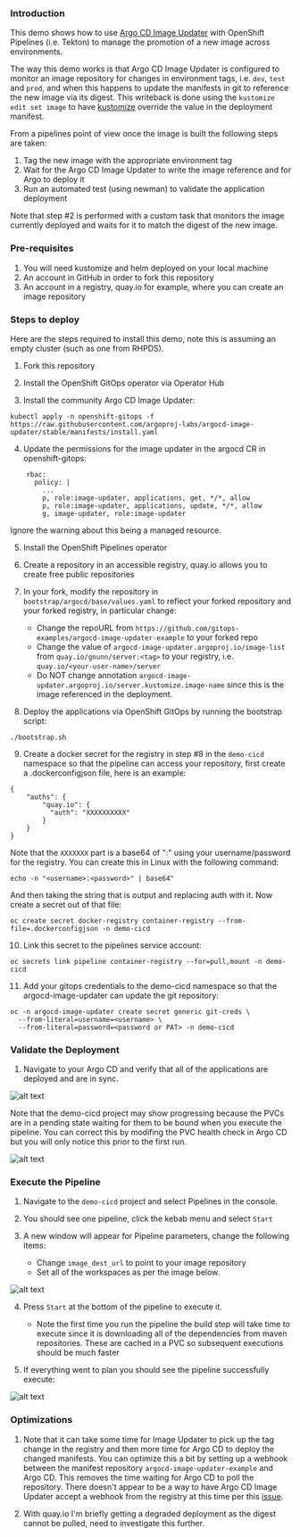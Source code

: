### Introduction

This demo shows how to use [Argo CD Image Updater](https://argocd-image-updater.readthedocs.io/en/stable) with OpenShift Pipelines (i.e. Tekton) to manage the promotion of a new image across environments.

The way this demo works is that Argo CD Image Updater is configured to monitor an image repository for changes in environment tags, i.e. `dev`, `test` and `prod`, and when this happens to update the manifests in git to reference the new image via its digest. This writeback is done using the `kustomize edit set image` to have [kustomize](https://kustomize.io) override the value in the deployment manifest.

From a pipelines point of view once the image is built the following steps are taken:
1. Tag the new image with the appropriate environment tag
2. Wait for the Argo CD Image Updater to write the image reference and for Argo to deploy it
3. Run an automated test (using newman) to validate the application deployment

Note that step #2 is performed with a custom task that monitors the image currently deployed and waits for it to match the digest of the new image.

### Pre-requisites

1. You will need kustomize and helm deployed on your local machine
2. An account in GitHub in order to fork this repository
3. An account in a registry, quay.io for example, where you can create an image repository

### Steps to deploy

Here are the steps required to install this demo, note this is assuming an empty cluster (such as one from RHPDS).

1. Fork this repository

2. Install the OpenShift GitOps operator via Operator Hub

3. Install the community Argo CD Image Updater:

```
kubectl apply -n openshift-gitops -f https://raw.githubusercontent.com/argoproj-labs/argocd-image-updater/stable/manifests/install.yaml
```

4. Update the permissions for the image updater in the argocd CR in openshift-gitops:

```
	rbac:
	  policy: |
		...
		p, role:image-updater, applications, get, */*, allow
		p, role:image-updater, applications, update, */*, allow
		g, image-updater, role:image-updater
```

Ignore the warning about this being a managed resource.

5. Install the OpenShift Pipelines operator

6. Create a repository in an accessible registry, quay.io allows you to create free public repositories

7. In your fork, modify the repository in `bootstrap/argocd/base/values.yaml` to reflect your forked repository and your forked registry, in particular change:

	* Change the repoURL from `https://github.com/gitops-examples/argocd-image-updater-example` to your forked repo
	* Change the value of `argocd-image-updater.argoproj.io/image-list` from `quay.io/gnunn/server:<tag>` to your registry, i.e. `quay.io/<your-user-name>/server`
	* Do NOT change annotation `argocd-image-updater.argoproj.io/server.kustomize.image-name` since this is the image referenced in the deployment.

8. Deploy the applications via OpenShift GitOps by running the bootstrap script:

```./bootstrap.sh```

9. Create a docker secret for the registry in step #8 in the `demo-cicd` namespace so that the pipeline can access your repository, first create a .dockerconfigjson file, here is an example:

```
{
	"auths": {
		"quay.io": {
		  "auth": "XXXXXXXXXX"
		}
	}
}
```

Note that the `XXXXXXX` part is a base64 of "<username>:<password>" using your username/password for the registry. You can create this in Linux with the following command:

```
echo -n "<username>:<password>" | base64"
```
And then taking the string that is output and replacing auth with it. Now create a secret out of that file:

```
oc create secret docker-registry container-registry --from-file=.dockerconfigjson -n demo-cicd
```

10. Link this secret to the pipelines service account:

```
oc secrets link pipeline container-registry --for=pull,mount -n demo-cicd
```

11. Add your gitops credentials to the demo-cicd namespace so that the argocd-image-updater can update the git repository:

```
oc -n argocd-image-updater create secret generic git-creds \
  --from-literal=username=<username> \
  --from-literal=password=<password or PAT> -n demo-cicd
```

### Validate the Deployment

1. Navigate to your Argo CD and verify that all of the applications are deployed and are in sync.

![alt text](https://raw.githubusercontent.com/gitops-examples/argocd-image-updater-example/main/docs/img/argo-cd-app-status.png)

Note that the demo-cicd project may show progressing because the PVCs are in a pending state waiting for them to be bound when you execute the pipeline. You can correct this by modifing the PVC health check in Argo CD but you will only notice this prior to the first run.

![alt text](https://raw.githubusercontent.com/gitops-examples/argocd-image-updater-example/main/docs/img/demo-cicd-progressing-details.png)

### Execute the Pipeline

1. Navigate to the `demo-cicd` project and select Pipelines in the console.

2. You should see one pipeline, click the kebab menu and select `Start`

3. A new window will appear for Pipeline parameters, change the following items:

	* Change `image_dest_url` to point to your image repository
	* Set all of the workspaces as per the image below.

![alt text](https://raw.githubusercontent.com/gitops-examples/argocd-image-updater-example/main/docs/img/pipeline-workspaces.png)

4. Press `Start` at the bottom of the pipeline to execute it.

	* Note the first time you run the pipeline the build step will take time to execute since it is downloading all of the dependencies from maven repositories. These are cached in a PVC so subsequent executions should be much faster

5. If everything went to plan you should see the pipeline successfully execute:

![alt text](https://raw.githubusercontent.com/gitops-examples/argocd-image-updater-example/main/docs/img/pipeline-success.png)

### Optimizations

1. Note that it can take some time for Image Updater to pick up the tag change in the registry and then more time for Argo CD to deploy the changed manifests. You can optimize this a bit by setting up a webhook between the manifest repository `argocd-image-updater-example` and Argo CD. This removes the time waiting for Argo CD to poll the repository. There doesn't appear to be a way to have Argo CD Image Updater accept a webhook from the registry at this time per this [issue](https://github.com/argoproj-labs/argocd-image-updater/issues/1).


2. With quay.io I'm briefly getting a degraded deployment as the digest cannot be pulled, need to investigate this further.